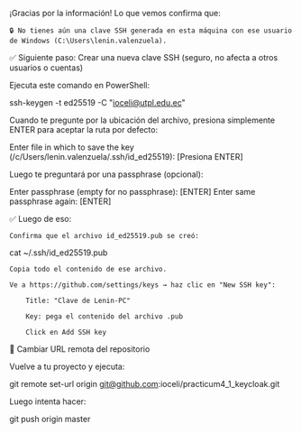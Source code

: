 ¡Gracias por la información! Lo que vemos confirma que:

    🔒 No tienes aún una clave SSH generada en esta máquina con ese usuario de Windows (C:\Users\lenin.valenzuela).

✅ Siguiente paso: Crear una nueva clave SSH (seguro, no afecta a otros usuarios o cuentas)

Ejecuta este comando en PowerShell:

ssh-keygen -t ed25519 -C "ioceli@utpl.edu.ec"

Cuando te pregunte por la ubicación del archivo, presiona simplemente ENTER para aceptar la ruta por defecto:

Enter file in which to save the key (/c/Users/lenin.valenzuela/.ssh/id_ed25519): [Presiona ENTER]

Luego te preguntará por una passphrase (opcional):

Enter passphrase (empty for no passphrase): [ENTER]
Enter same passphrase again: [ENTER]

✅ Luego de eso:

    Confirma que el archivo id_ed25519.pub se creó:

cat ~/.ssh/id_ed25519.pub

    Copia todo el contenido de ese archivo.

    Ve a https://github.com/settings/keys → haz clic en "New SSH key":

        Title: "Clave de Lenin-PC"

        Key: pega el contenido del archivo .pub

        Click en Add SSH key

🔁 Cambiar URL remota del repositorio

Vuelve a tu proyecto y ejecuta:

git remote set-url origin git@github.com:ioceli/practicum4_1_keycloak.git

Luego intenta hacer:

git push origin master
